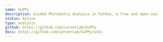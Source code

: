 ```yaml
---
name: GuPPy
description: Guided Photometry Analysis in Python, a free and open-source fiber photometry data analysis tool developed in collaboration with the Lerner Lab at Northwestern University. GuPPy provides researchers with a comprehensive pipeline for processing and analyzing fiber photometry data, including artifact correction, signal normalization, peak detection, and visualization capabilities. The Lerner Lab leads the scientific development and analysis features, while our team at CatalystNeuro focuses on the software engineering foundation that makes GuPPy sustainable and accessible. We are streamlining installation and distribution, implementing automated quality assurance, improving reliability and error handling, and enabling seamless data sharing across research platforms.
status: Active
type: analysis
github: https://github.com/LernerLab/GuPPy
docs: https://github.com/LernerLab/GuPPy/wiki
---
```

